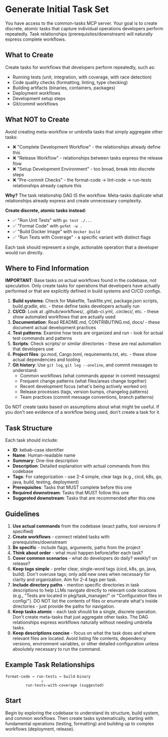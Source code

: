 # Generate Initial Task Set

You have access to the common-tasks MCP server. Your goal is to create discrete, atomic tasks that capture individual operations developers perform repeatedly. Task relationships (prerequisites/downstream) will naturally express complete workflows.

## What to Create

Create tasks for workflows that developers perform repeatedly, such as:
- Running tests (unit, integration, with coverage, with race detection)
- Code quality checks (formatting, linting, type checking)
- Building artifacts (binaries, containers, packages)
- Deployment workflows
- Development setup steps
- Git/commit workflows

## What NOT to Create

Avoid creating meta-workflow or umbrella tasks that simply aggregate other tasks:
- ❌ "Complete Development Workflow" - the relationships already define this
- ❌ "Release Workflow" - relationships between tasks express the release flow
- ❌ "Setup Development Environment" - too broad, break into discrete steps
- ❌ "Pre-commit Checks" - the format-code → lint-code → run-tests relationships already capture this

**Why?** The task relationship DAG IS the workflow. Meta-tasks duplicate what relationships already express and create unnecessary complexity.

**Create discrete, atomic tasks instead:**
- ✅ "Run Unit Tests" with `go test ./...`
- ✅ "Format Code" with `gofmt -w .`
- ✅ "Build Docker Image" with `docker build`
- ✅ "Run Tests with Coverage" - a specific variant with distinct flags

Each task should represent a single, actionable operation that a developer would run directly.

## Where to Find Information

**IMPORTANT**: Base tasks on actual workflows found in the codebase, not speculation. Only create tasks for operations that developers have actually performed or that are explicitly defined in build systems and CI/CD configs.

1. **Build systems**: Check for Makefile, Taskfile.yml, package.json scripts, build.gradle, etc. - these define tasks developers actually run
2. **CI/CD**: Look at .github/workflows/, .gitlab-ci.yml, .circleci/, etc. - these show automated workflows that are actually used
3. **Documentation**: Read README.md, CONTRIBUTING.md, docs/ - these document actual development practices
4. **Test patterns**: Examine how tests are organized and run - look for actual test commands and patterns
5. **Scripts**: Check scripts/ or similar directories - these are real automation that developers use
6. **Project files**: go.mod, Cargo.toml, requirements.txt, etc. - these show actual dependencies and tooling
7. **Git history**: Use `git log`, `git log --oneline`, and commit messages to understand:
   - Common workflows (what commands appear in commit messages)
   - Frequent change patterns (what files/areas change together)
   - Recent development focus (what's being actively worked on)
   - Release processes (tags, version bumps, changelog patterns)
   - Team practices (commit message conventions, branch patterns)

Do NOT create tasks based on assumptions about what might be useful. If you don't see evidence of a workflow being used, don't create a task for it.

## Task Structure

Each task should include:
- **ID**: kebab-case identifier
- **Name**: Human-readable name
- **Summary**: One-line description
- **Description**: Detailed explanation with actual commands from this codebase
- **Tags**: For categorization - use 2-4 simple, clear tags (e.g., cicd, k8s, go, java, build, testing, deployment)
- **Prerequisites**: Tasks that MUST complete before this one
- **Required downstream**: Tasks that MUST follow this one
- **Suggested downstream**: Tasks that are recommended after this one

## Guidelines

1. **Use actual commands** from the codebase (exact paths, tool versions if specified)
2. **Create workflows** - connect related tasks with prerequisites/downstream
3. **Be specific** - include flags, arguments, paths from the project
4. **Think about order** - what must happen before/after each task?
5. **Cover common scenarios** - what do developers do daily? weekly? on release?
6. **Keep tags simple** - prefer clear, single-word tags (cicd, k8s, go, java, build). Don't overuse tags; only add new ones when necessary for clarity and organization. Aim for 2-4 tags per task.
7. **Include directory paths** - mention specific directories in task descriptions to help LLMs navigate directly to relevant code locations (e.g., "Tests are located in pkg/task_manager/" or "Configuration files in config/"). DO NOT list the contents of files or enumerate what's inside directories - just provide the paths for navigation.
8. **Keep tasks atomic** - each task should be a single, discrete operation. Don't create meta-tasks that just aggregate other tasks. The DAG relationships express workflows naturally without needing umbrella tasks.
9. **Keep descriptions concise** - focus on what the task does and where relevant files are located. Avoid listing file contents, dependency versions, environment variables, or other detailed configuration unless absolutely necessary to run the command.

## Example Task Relationships

```
format-code → run-tests → build-binary
                ↓
         run-tests-with-coverage (suggested)
```

## Start

Begin by exploring the codebase to understand its structure, build system, and common workflows. Then create tasks systematically, starting with fundamental operations (testing, formatting) and building up to complex workflows (deployment, release).

